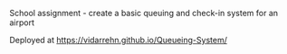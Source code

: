 School assignment - create a basic queuing and check-in system for an airport

Deployed at https://vidarrehn.github.io/Queueing-System/
